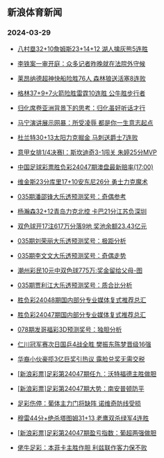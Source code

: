 ## 新浪体育新闻 
### 2024-03-29

+ [八村塁32+10詹姆斯23+14+12 湖人擒灰熊5连胜](https://sports.sina.com.cn/basketball/nba/2024-03-28/doc-inapvtsa2605572.shtml)

+ [李铁案一审开庭：众多记者昨晚就在法院外守候](https://sports.sina.com.cn/china/2024-03-28/doc-inapvtry5818250.shtml)

+ [莱昂纳德超神快船险胜76人 森林狼送活塞8连败](https://sports.sina.com.cn/basketball/nba/2024-03-28/doc-inapvtrw3718412.shtml)

+ [格林37+9+7火箭险胜雷霆10连胜 公牛胜步行者](https://sports.sina.com.cn/basketball/nba/2024-03-28/doc-inapvtsa2612085.shtml)

+ [归化席卷亚洲背景下的思考：归化虽好听话才行](https://sports.sina.com.cn/china/2024-03-28/doc-inapvtsa2614708.shtml)

+ [马宁演讲展示网暴：所受凌辱 都是你一生意志起点](https://sports.sina.com.cn/china/2024-03-28/doc-inapvtrw3704082.shtml)

+ [杜兰特30+13太阳力克掘金 马刺送爵士7连败](https://sports.sina.com.cn/basketball/nba/2024-03-28/doc-inapvxxt4634651.shtml)

+ [意甲女排1/4决赛I：斯坎迪奇3-1闯关 朱婷25分MVP](https://sports.sina.com.cn/others/volleyball/2024-03-28/doc-inapvpka5894003.shtml)

+ [中国足球彩票胜负彩24047期澳盘最新赔率(17:00)](https://sports.sina.com.cn/l/2024-03-28/doc-inapvpix4801140.shtml)

+ [维金斯23分库里17+10安东尼26分 勇士力克魔术](https://sports.sina.com.cn/basketball/nba/2024-03-28/doc-inapvtrw3705419.shtml)

+ [035期潘邵锋大乐透预测奖号：奇偶参考](https://sports.sina.com.cn/l/2024-03-28/doc-inapwefu5642798.shtml)

+ [杨瀚森32+12青岛力克北控 卡巴21分江苏负深圳](https://sports.sina.com.cn/basketball/cba/2024-03-28/doc-inapwvcq2141347.shtml)

+ [双色球开17注617万分落9地 奖池余额23.43亿元](https://sports.sina.com.cn/l/2024-03-28/doc-inapwvci4260155.shtml)

+ [035期刘荣丽大乐透预测奖号：极距分析](https://sports.sina.com.cn/l/2024-03-28/doc-inapwefu5644131.shtml)

+ [035期李文文大乐透预测奖号：奇偶走势](https://sports.sina.com.cn/l/2024-03-28/doc-inapwefu5643102.shtml)

+ [潮州彩民10元中双色球775万:奖金留给父母-图](https://sports.sina.com.cn/l/2024-03-28/doc-inapwefr4523521.shtml)

+ [035期贾利江大乐透预测奖号：质合比分析](https://sports.sina.com.cn/l/2024-03-28/doc-inapwefu5643928.shtml)

+ [胜负彩24048期国内部分专业媒体复式推荐总汇](https://sports.sina.com.cn/l/2024-03-28/doc-inapwkpp4462467.shtml)

+ [胜负彩24047期国内部分专业媒体复式推荐总汇](https://sports.sina.com.cn/l/2024-03-28/doc-inapwkpu2335787.shtml)

+ [078期发哥福彩3D预测奖号：独胆分析](https://sports.sina.com.cn/l/2024-03-28/doc-inapvxxu3620400.shtml)

+ [仁川冠军赛次日国乒4战全胜 樊振东陈梦晋级16强](https://sports.sina.com.cn/others/pingpang/2024-03-28/doc-inapwvcq2136452.shtml)

+ [华裔小伙豪揽3亿巨奖引热议 露脸兑奖无需交税](https://sports.sina.com.cn/l/2024-03-29/doc-inapxsia4938373.shtml)

+ [[新浪彩票]足彩第24047期任九：沃特福德主胜做胆](https://sports.sina.com.cn/l/2024-03-29/doc-inapxshx3818538.shtml)

+ [[新浪彩票]足彩第24047期大势：南安普顿防平](https://sports.sina.com.cn/l/2024-03-29/doc-inapxsia4938771.shtml)

+ [足彩伤停：葡体主力门将缺阵 诺维奇防线受损](https://sports.sina.com.cn/l/2024-03-28/doc-inapwkps5562645.shtml)

+ [穆雷44分+绝杀塔图姆31+13 老鹰双杀绿军4连胜](https://sports.sina.com.cn/basketball/nba/2024-03-29/doc-inapyawu2604896.shtml)

+ [[新浪彩票]足彩第24047期盈亏指数：葡超两强做胆](https://sports.sina.com.cn/l/2024-03-29/doc-inapxsia4939438.shtml)

+ [佬牛足彩：本菲卡主胜作胆 利兹联作客力保不败](https://sports.sina.com.cn/l/2024-03-29/doc-inapyawu2611060.shtml)

